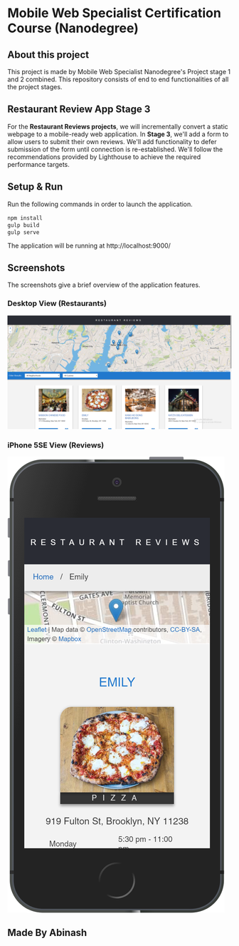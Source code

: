 # Mobile Web Specialist Certification Course (Nanodegree)

## About this project

This project is made by Mobile Web Specialist Nanodegree's Project stage 1 and 2 combined.
This repository consists of end to end functionalities of all the project stages.

## Restaurant Review App Stage 3

For the **Restaurant Reviews projects**, we will incrementally convert a static webpage to a mobile-ready web application. In **Stage 3**, we'll add a form to allow users to submit their own reviews. We'll add functionality to defer submission of the form until connection is re-established. We'll follow the recommendations provided by Lighthouse to achieve the required performance targets.

## Setup & Run

Run the following commands in order to launch the application.

```
npm install
gulp build
gulp serve
```

The application will be running at http://localhost:9000/


## Screenshots

The screenshots give a brief overview of the application features.

### Desktop View (Restaurants)
![iPad View](screenshots/desktop-view.png)

### iPhone 5SE View (Reviews)
![iPhone 5SE View](screenshots/iPhone-view-2.png)


## Made By Abinash